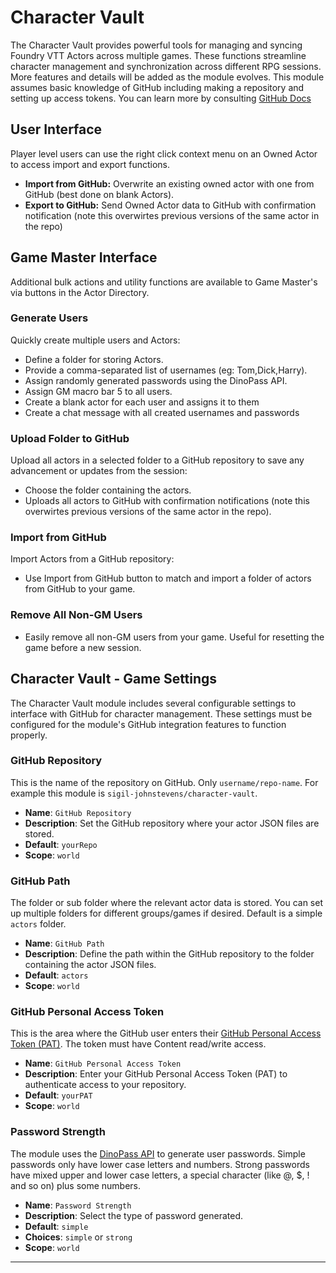 # Character Vault

The Character Vault provides powerful tools for managing and syncing Foundry VTT Actors across multiple games. These functions streamline character management and synchronization across different RPG sessions. More features and details will be added as the module evolves. This module assumes basic knowledge of GitHub including making a repository and setting up access tokens. You can learn more by consulting [GitHub Docs](https://docs.github.com/en)

## User Interface

Player level users can use the right click context menu on an Owned Actor to access import and export functions.

- **Import from GitHub:** Overwrite an existing owned actor with one from GitHub (best done on blank Actors).
- **Export to GitHub:** Send Owned Actor data to GitHub with confirmation notification (note this overwirtes previous versions of the same actor in the repo)

## Game Master Interface

Additional bulk actions and utility functions are available to Game Master's via buttons in the Actor Directory.

### Generate Users

Quickly create multiple users and Actors:

- Define a folder for storing Actors.
- Provide a comma-separated list of usernames (eg: Tom,Dick,Harry).
- Assign randomly generated passwords using the DinoPass API.
- Assign GM macro bar 5 to all users.
- Create a blank actor for each user and assigns it to them
- Create a chat message with all created usernames and passwords

### Upload Folder to GitHub

Upload all actors in a selected folder to a GitHub repository to save any advancement or updates from the session:

- Choose the folder containing the actors.
- Uploads all actors to GitHub with confirmation notifications (note this overwirtes previous versions of the same actor in the repo).

### Import from GitHub

Import Actors from a GitHub repository:

- Use Import from GitHub button to match and import a folder of actors from GitHub to your game.

### Remove All Non-GM Users

- Easily remove all non-GM users from your game. Useful for resetting the game before a new session.

## Character Vault - Game Settings

The Character Vault module includes several configurable settings to interface with GitHub for character management. These settings must be configured for the module's GitHub integration features to function properly.

### **GitHub Repository**

This is the name of the repository on GitHub. Only `username/repo-name`. For example this module is `sigil-johnstevens/character-vault`.

- **Name**: `GitHub Repository`
- **Description**: Set the GitHub repository where your actor JSON files are stored.
- **Default**: `yourRepo`
- **Scope**: `world`

### **GitHub Path**

The folder or sub folder where the relevant actor data is stored. You can set up multiple folders for different groups/games if desired. Default is a simple `actors` folder.

- **Name**: `GitHub Path`
- **Description**: Define the path within the GitHub repository to the folder containing the actor JSON files.
- **Default**: `actors`
- **Scope**: `world`

### **GitHub Personal Access Token**

This is the area where the GitHub user enters their [GitHub Personal Access Token (PAT)](https://docs.github.com/en/authentication/keeping-your-account-and-data-secure/managing-your-personal-access-tokens). The token must have Content read/write access.

- **Name**: `GitHub Personal Access Token`
- **Description**: Enter your GitHub Personal Access Token (PAT) to authenticate access to your repository.
- **Default**: `yourPAT`
- **Scope**: `world`

### **Password Strength**

The module uses the [DinoPass API](https://www.dinopass.com/api) to generate user passwords. Simple passwords only have lower case letters and numbers. Strong passwords have mixed upper and lower case letters, a special character (like @, $, ! and so on) plus some numbers.

- **Name**: `Password Strength`
- **Description**: Select the type of password generated.
- **Default**: `simple`
- **Choices**: `simple` or `strong`
- **Scope**: `world`

---
